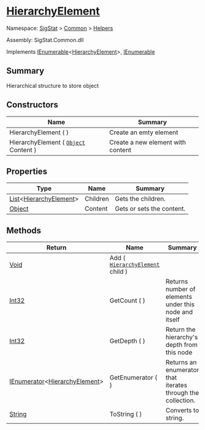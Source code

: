 # [HierarchyElement](./HierarchyElement.md)

Namespace: [SigStat]() > [Common](./../README.md) > [Helpers](./README.md)

Assembly: SigStat.Common.dll

Implements [IEnumerable](https://docs.microsoft.com/en-us/dotnet/api/System.Collections.Generic.IEnumerable-1)\<[HierarchyElement](./HierarchyElement.md)>, [IEnumerable](https://docs.microsoft.com/en-us/dotnet/api/System.Collections.IEnumerable)

## Summary
Hierarchical structure to store object

## Constructors

| Name | Summary | 
| --- | --- | 
| HierarchyElement (  ) | Create an emty element | 
| HierarchyElement ( [`Object`](https://docs.microsoft.com/en-us/dotnet/api/System.Object) Content ) | Create a new element with content | 


## Properties

| Type | Name | Summary | 
| --- | --- | --- | 
| [List](https://docs.microsoft.com/en-us/dotnet/api/System.Collections.Generic.List-1)\<[HierarchyElement](./HierarchyElement.md)> | Children | Gets the children. | 
| [Object](https://docs.microsoft.com/en-us/dotnet/api/System.Object) | Content | Gets or sets the content. | 


## Methods

| Return | Name | Summary | 
| --- | --- | --- | 
| [Void](https://docs.microsoft.com/en-us/dotnet/api/System.Void) | Add ( [`HierarchyElement`](./HierarchyElement.md) child ) |  | 
| [Int32](https://docs.microsoft.com/en-us/dotnet/api/System.Int32) | GetCount (  ) | Returns number of elements under this node and itself | 
| [Int32](https://docs.microsoft.com/en-us/dotnet/api/System.Int32) | GetDepth (  ) | Return the hierarchy's depth from this node | 
| [IEnumerator](https://docs.microsoft.com/en-us/dotnet/api/System.Collections.Generic.IEnumerator-1)\<[HierarchyElement](./HierarchyElement.md)> | GetEnumerator (  ) | Returns an enumerator that iterates through the collection. | 
| [String](https://docs.microsoft.com/en-us/dotnet/api/System.String) | ToString (  ) | Converts to string. | 


